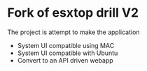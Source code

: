 # Fork of esxtop drill V2

The project is attempt to make the application 
- System UI compatible using MAC
- System UI compatible with Ubuntu
- Convert to an API driven webapp